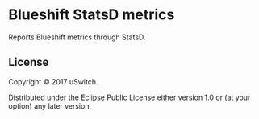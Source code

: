# Blueshift StatsD metrics

Reports Blueshift metrics through StatsD.

## License

Copyright © 2017 uSwitch.

Distributed under the Eclipse Public License either version 1.0 or (at
your option) any later version.
